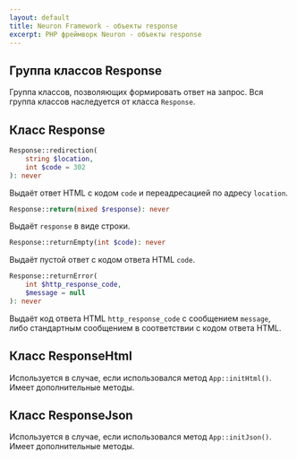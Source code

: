 ```yaml
---
layout: default
title: Neuron Framework - объекты response
excerpt: PHP фреймворк Neuron - объекты response
---
```


## Группа классов Response

Группа классов, позволяющих формировать ответ на запрос. Вся группа классов наследуется от класса `Response`.

## Класс Response

```php
Response::redirection(
    string $location,
    int $code = 302
): never
```

Выдаёт ответ HTML с кодом `code` и переадресацией по адресу `location`.

```php
Response::return(mixed $response): never
```

Выдаёт `response` в виде строки.

```php
Response::returnEmpty(int $code): never
```

Выдаёт пустой ответ с кодом ответа HTML `code`.

```php
Response::returnError(
    int $http_response_code,
    $message = null
): never
```

Выдаёт код ответа HTML `http_response_code` с сообщением `message`, либо стандартным сообщением в соответствии с кодом ответа HTML.

## Класс ResponseHtml

Используется в случае, если использовался метод `App::initHtml()`. Имеет дополнительные методы.

## Класс ResponseJson

Используется в случае, если использовался метод `App::initJson()`. Имеет дополнительные методы.
